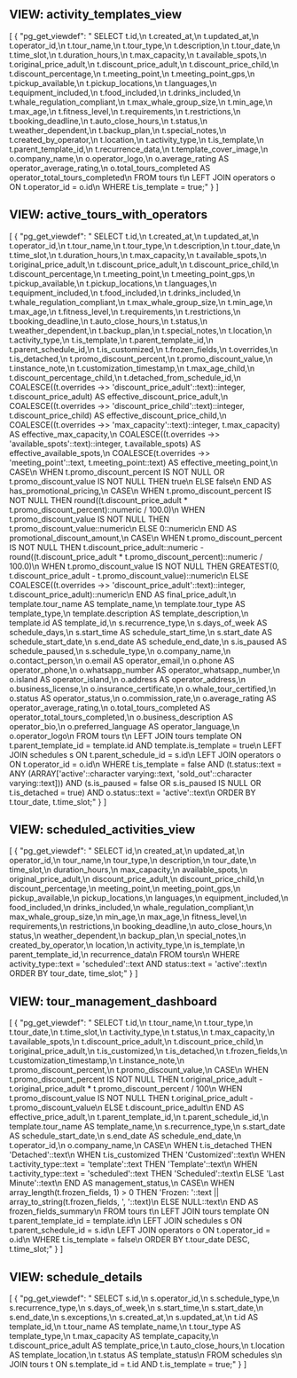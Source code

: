 ## VIEW: activity_templates_view

[
  {
    "pg_get_viewdef": " SELECT t.id,\n    t.created_at,\n    t.updated_at,\n    t.operator_id,\n    t.tour_name,\n    t.tour_type,\n    t.description,\n    t.tour_date,\n    t.time_slot,\n    t.duration_hours,\n    t.max_capacity,\n    t.available_spots,\n    t.original_price_adult,\n    t.discount_price_adult,\n    t.discount_price_child,\n    t.discount_percentage,\n    t.meeting_point,\n    t.meeting_point_gps,\n    t.pickup_available,\n    t.pickup_locations,\n    t.languages,\n    t.equipment_included,\n    t.food_included,\n    t.drinks_included,\n    t.whale_regulation_compliant,\n    t.max_whale_group_size,\n    t.min_age,\n    t.max_age,\n    t.fitness_level,\n    t.requirements,\n    t.restrictions,\n    t.booking_deadline,\n    t.auto_close_hours,\n    t.status,\n    t.weather_dependent,\n    t.backup_plan,\n    t.special_notes,\n    t.created_by_operator,\n    t.location,\n    t.activity_type,\n    t.is_template,\n    t.parent_template_id,\n    t.recurrence_data,\n    t.template_cover_image,\n    o.company_name,\n    o.operator_logo,\n    o.average_rating AS operator_average_rating,\n    o.total_tours_completed AS operator_total_tours_completed\n   FROM tours t\n     LEFT JOIN operators o ON t.operator_id = o.id\n  WHERE t.is_template = true;"
  }
]

## VIEW: active_tours_with_operators

[
  {
    "pg_get_viewdef": " SELECT t.id,\n    t.created_at,\n    t.updated_at,\n    t.operator_id,\n    t.tour_name,\n    t.tour_type,\n    t.description,\n    t.tour_date,\n    t.time_slot,\n    t.duration_hours,\n    t.max_capacity,\n    t.available_spots,\n    t.original_price_adult,\n    t.discount_price_adult,\n    t.discount_price_child,\n    t.discount_percentage,\n    t.meeting_point,\n    t.meeting_point_gps,\n    t.pickup_available,\n    t.pickup_locations,\n    t.languages,\n    t.equipment_included,\n    t.food_included,\n    t.drinks_included,\n    t.whale_regulation_compliant,\n    t.max_whale_group_size,\n    t.min_age,\n    t.max_age,\n    t.fitness_level,\n    t.requirements,\n    t.restrictions,\n    t.booking_deadline,\n    t.auto_close_hours,\n    t.status,\n    t.weather_dependent,\n    t.backup_plan,\n    t.special_notes,\n    t.location,\n    t.activity_type,\n    t.is_template,\n    t.parent_template_id,\n    t.parent_schedule_id,\n    t.is_customized,\n    t.frozen_fields,\n    t.overrides,\n    t.is_detached,\n    t.promo_discount_percent,\n    t.promo_discount_value,\n    t.instance_note,\n    t.customization_timestamp,\n    t.max_age_child,\n    t.discount_percentage_child,\n    t.detached_from_schedule_id,\n    COALESCE((t.overrides ->> 'discount_price_adult'::text)::integer, t.discount_price_adult) AS effective_discount_price_adult,\n    COALESCE((t.overrides ->> 'discount_price_child'::text)::integer, t.discount_price_child) AS effective_discount_price_child,\n    COALESCE((t.overrides ->> 'max_capacity'::text)::integer, t.max_capacity) AS effective_max_capacity,\n    COALESCE((t.overrides ->> 'available_spots'::text)::integer, t.available_spots) AS effective_available_spots,\n    COALESCE(t.overrides ->> 'meeting_point'::text, t.meeting_point::text) AS effective_meeting_point,\n        CASE\n            WHEN t.promo_discount_percent IS NOT NULL OR t.promo_discount_value IS NOT NULL THEN true\n            ELSE false\n        END AS has_promotional_pricing,\n        CASE\n            WHEN t.promo_discount_percent IS NOT NULL THEN round((t.discount_price_adult * t.promo_discount_percent)::numeric / 100.0)\n            WHEN t.promo_discount_value IS NOT NULL THEN t.promo_discount_value::numeric\n            ELSE 0::numeric\n        END AS promotional_discount_amount,\n        CASE\n            WHEN t.promo_discount_percent IS NOT NULL THEN t.discount_price_adult::numeric - round((t.discount_price_adult * t.promo_discount_percent)::numeric / 100.0)\n            WHEN t.promo_discount_value IS NOT NULL THEN GREATEST(0, t.discount_price_adult - t.promo_discount_value)::numeric\n            ELSE COALESCE((t.overrides ->> 'discount_price_adult'::text)::integer, t.discount_price_adult)::numeric\n        END AS final_price_adult,\n    template.tour_name AS template_name,\n    template.tour_type AS template_type,\n    template.description AS template_description,\n    template.id AS template_id,\n    s.recurrence_type,\n    s.days_of_week AS schedule_days,\n    s.start_time AS schedule_start_time,\n    s.start_date AS schedule_start_date,\n    s.end_date AS schedule_end_date,\n    s.is_paused AS schedule_paused,\n    s.schedule_type,\n    o.company_name,\n    o.contact_person,\n    o.email AS operator_email,\n    o.phone AS operator_phone,\n    o.whatsapp_number AS operator_whatsapp_number,\n    o.island AS operator_island,\n    o.address AS operator_address,\n    o.business_license,\n    o.insurance_certificate,\n    o.whale_tour_certified,\n    o.status AS operator_status,\n    o.commission_rate,\n    o.average_rating AS operator_average_rating,\n    o.total_tours_completed AS operator_total_tours_completed,\n    o.business_description AS operator_bio,\n    o.preferred_language AS operator_language,\n    o.operator_logo\n   FROM tours t\n     LEFT JOIN tours template ON t.parent_template_id = template.id AND template.is_template = true\n     LEFT JOIN schedules s ON t.parent_schedule_id = s.id\n     LEFT JOIN operators o ON t.operator_id = o.id\n  WHERE t.is_template = false AND (t.status::text = ANY (ARRAY['active'::character varying::text, 'sold_out'::character varying::text])) AND (s.is_paused = false OR s.is_paused IS NULL OR t.is_detached = true) AND o.status::text = 'active'::text\n  ORDER BY t.tour_date, t.time_slot;"
  }
]

## VIEW: scheduled_activities_view

[
  {
    "pg_get_viewdef": " SELECT id,\n    created_at,\n    updated_at,\n    operator_id,\n    tour_name,\n    tour_type,\n    description,\n    tour_date,\n    time_slot,\n    duration_hours,\n    max_capacity,\n    available_spots,\n    original_price_adult,\n    discount_price_adult,\n    discount_price_child,\n    discount_percentage,\n    meeting_point,\n    meeting_point_gps,\n    pickup_available,\n    pickup_locations,\n    languages,\n    equipment_included,\n    food_included,\n    drinks_included,\n    whale_regulation_compliant,\n    max_whale_group_size,\n    min_age,\n    max_age,\n    fitness_level,\n    requirements,\n    restrictions,\n    booking_deadline,\n    auto_close_hours,\n    status,\n    weather_dependent,\n    backup_plan,\n    special_notes,\n    created_by_operator,\n    location,\n    activity_type,\n    is_template,\n    parent_template_id,\n    recurrence_data\n   FROM tours\n  WHERE activity_type::text = 'scheduled'::text AND status::text = 'active'::text\n  ORDER BY tour_date, time_slot;"
  }
]

## VIEW: tour_management_dashboard

[
  {
    "pg_get_viewdef": " SELECT t.id,\n    t.tour_name,\n    t.tour_type,\n    t.tour_date,\n    t.time_slot,\n    t.activity_type,\n    t.status,\n    t.max_capacity,\n    t.available_spots,\n    t.discount_price_adult,\n    t.discount_price_child,\n    t.original_price_adult,\n    t.is_customized,\n    t.is_detached,\n    t.frozen_fields,\n    t.customization_timestamp,\n    t.instance_note,\n    t.promo_discount_percent,\n    t.promo_discount_value,\n        CASE\n            WHEN t.promo_discount_percent IS NOT NULL THEN t.original_price_adult - t.original_price_adult * t.promo_discount_percent / 100\n            WHEN t.promo_discount_value IS NOT NULL THEN t.original_price_adult - t.promo_discount_value\n            ELSE t.discount_price_adult\n        END AS effective_price_adult,\n    t.parent_template_id,\n    t.parent_schedule_id,\n    template.tour_name AS template_name,\n    s.recurrence_type,\n    s.start_date AS schedule_start_date,\n    s.end_date AS schedule_end_date,\n    t.operator_id,\n    o.company_name,\n        CASE\n            WHEN t.is_detached THEN 'Detached'::text\n            WHEN t.is_customized THEN 'Customized'::text\n            WHEN t.activity_type::text = 'template'::text THEN 'Template'::text\n            WHEN t.activity_type::text = 'scheduled'::text THEN 'Scheduled'::text\n            ELSE 'Last Minute'::text\n        END AS management_status,\n        CASE\n            WHEN array_length(t.frozen_fields, 1) > 0 THEN 'Frozen: '::text || array_to_string(t.frozen_fields, ', '::text)\n            ELSE NULL::text\n        END AS frozen_fields_summary\n   FROM tours t\n     LEFT JOIN tours template ON t.parent_template_id = template.id\n     LEFT JOIN schedules s ON t.parent_schedule_id = s.id\n     LEFT JOIN operators o ON t.operator_id = o.id\n  WHERE t.is_template = false\n  ORDER BY t.tour_date DESC, t.time_slot;"
  }
]

## VIEW: schedule_details

[
  {
    "pg_get_viewdef": " SELECT s.id,\n    s.operator_id,\n    s.schedule_type,\n    s.recurrence_type,\n    s.days_of_week,\n    s.start_time,\n    s.start_date,\n    s.end_date,\n    s.exceptions,\n    s.created_at,\n    s.updated_at,\n    t.id AS template_id,\n    t.tour_name AS template_name,\n    t.tour_type AS template_type,\n    t.max_capacity AS template_capacity,\n    t.discount_price_adult AS template_price,\n    t.auto_close_hours,\n    t.location AS template_location,\n    t.status AS template_status\n   FROM schedules s\n     JOIN tours t ON s.template_id = t.id AND t.is_template = true;"
  }
]